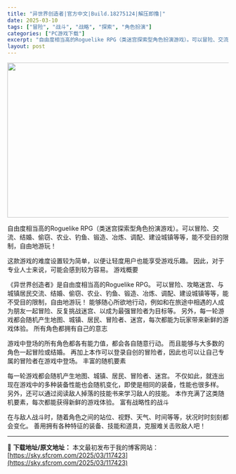 ```yaml
---
title: "异世界创造者|官方中文|Build.18275124|解压即撸|"
date: 2025-03-10
tags: ["冒险", "战斗", "战略", "探索", "角色扮演"]
categories: ["PC游戏下载"]
excerpt: "自由度相当高的Roguelike RPG（类迷宫探索型角色扮演游戏）。可以冒险、交流、结婚、偷窃、农业、钓鱼、锻造、冶炼、调配、建设城镇等等，能不受目的限制，自由地游玩！ 这款游戏的难度设置较为简单，以便让轻度用户也能享受游戏乐趣。 因此，对于专业人士来说，可能会感到较为容易。 游戏概要 《异世界创&hellip;"
layout: post
---
```


<img class="aligncenter size-full wp-image-117375" src="https://sky.sfcrom.com/wp-content/uploads/2025/03/2025031010443950.webp" alt="" width="616" height="353" />

自由度相当高的Roguelike RPG（类迷宫探索型角色扮演游戏）。可以冒险、交流、结婚、偷窃、农业、钓鱼、锻造、冶炼、调配、建设城镇等等，能不受目的限制，自由地游玩！

这款游戏的难度设置较为简单，以便让轻度用户也能享受游戏乐趣。
因此，对于专业人士来说，可能会感到较为容易。
游戏概要

《异世界创造者》是自由度相当高的Roguelike RPG。
可以冒险、攻略迷宫、与城镇居民交流、结婚、偷窃、农业、钓鱼、锻造、冶炼、调配、建设城镇等等，能不受目的限制，自由地游玩！
能够随心所欲地行动，例如和在旅途中相遇的人成为朋友一起冒险、反复挑战迷宫、以成为最强冒险者为目标等。
另外，每一轮游戏都会随机产生地图、城镇、居民、冒险者、迷宫，每次都能为玩家带来新鲜的游戏体验。
所有角色都拥有自己的意志

游戏中登场的所有角色都各有能力值，都会各自随意行动。
而且能够与大多数的角色一起冒险或结婚。
再加上本作可以登录自创的冒险者，因此也可以让自己专属的冒险者在游戏中登场。
丰富的随机要素

每一轮游戏都会随机产生地图、城镇、居民、冒险者、迷宫。
不仅如此，就连出现在游戏中的多种装备性能也会随机变化，即使是相同的装备，性能也很多样。
另外，还可以通过阅读敌人掉落的技能书来学习敌人的技能。
本作充满了这类随机要素，每次都能获得新鲜的游戏体验。
富有战略性的战斗

在与敌人战斗时，随着角色之间的站位、视野、天气、时间等等，状况时时刻刻都会变化。
善用拥有各种特征的装备、技能和道具，克服难关击败敌人吧！

---
📖 **下载地址/原文地址：** 本文最初发布于我的博客网站：[https://sky.sfcrom.com/2025/03/117423](https://sky.sfcrom.com/2025/03/117423)
